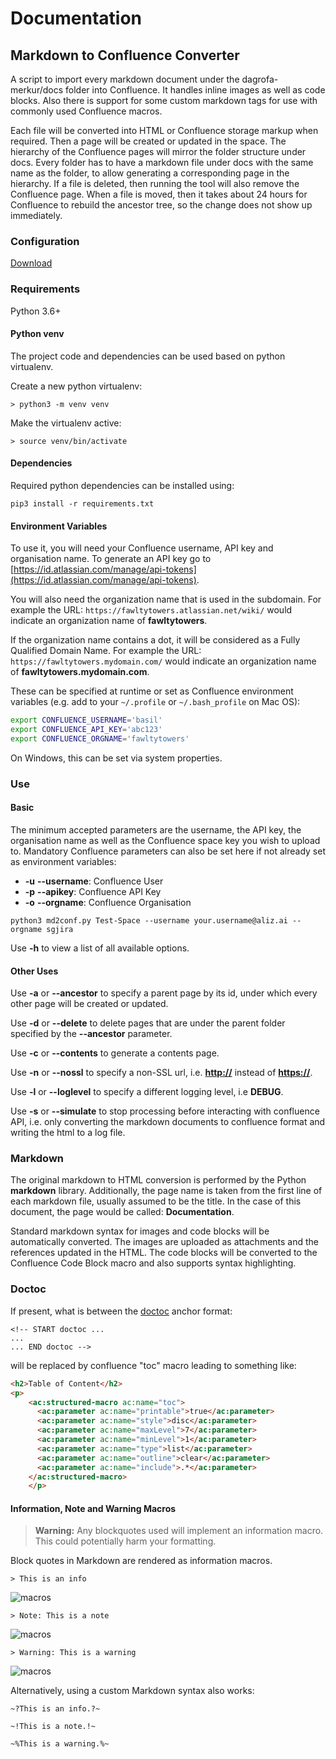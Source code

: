 # Documentation
## Markdown to Confluence Converter

A script to import every markdown document under the dagrofa-merkur/docs folder into Confluence.
It handles inline images as well as code blocks.
Also there is support for some custom markdown tags for use with commonly used Confluence macros.

Each file will be converted into HTML or Confluence storage markup when required.
Then a page will be created or updated in the space.
The hierarchy of the Confluence pages will mirror the folder structure under docs.
Every folder has to have a markdown file under docs with the same name as the folder, to allow generating a corresponding page in the hierarchy.
If a file is deleted, then running the tool will also remove the Confluence page.
When a file is moved, then it takes about 24 hours for Confluence to rebuild the ancestor tree, so the change does not show up immediately.

### Configuration

[Download](https://github.com/rittmanmead/md_to_conf)

### Requirements

Python 3.6+

#### Python venv

The project code and dependencies can be used based on python virtualenv.

Create a new python virtualenv:

```less
> python3 -m venv venv
```

Make the virtualenv active:

```less
> source venv/bin/activate
```

#### Dependencies

Required python dependencies can be installed using:

```less
pip3 install -r requirements.txt
```

#### Environment Variables

To use it, you will need your Confluence username, API key and organisation name.
To generate an API key go to [https://id.atlassian.com/manage/api-tokens](https://id.atlassian.com/manage/api-tokens).

You will also need the organization name that is used in the subdomain.
For example the URL: `https://fawltytowers.atlassian.net/wiki/` would indicate an organization name of **fawltytowers**.

If the organization name contains a dot, it will be considered as a Fully Qualified Domain Name.
For example the URL: `https://fawltytowers.mydomain.com/` would indicate an organization name of **fawltytowers.mydomain.com**.

These can be specified at runtime or set as Confluence environment variables
(e.g. add to your `~/.profile` or `~/.bash_profile` on Mac OS):

``` bash
export CONFLUENCE_USERNAME='basil'
export CONFLUENCE_API_KEY='abc123'
export CONFLUENCE_ORGNAME='fawltytowers'
```

On Windows, this can be set via system properties.

### Use

#### Basic

The minimum accepted parameters are the username, the API key, the organisation name as well as the Confluence space key you wish to upload to. 
Mandatory Confluence parameters can also be set here if not already set as environment variables:

* **-u** **--username**: Confluence User
* **-p** **--apikey**: Confluence API Key
* **-o** **--orgname**: Confluence Organisation

```less
python3 md2conf.py Test-Space --username your.username@aliz.ai --orgname sgjira
```

Use **-h** to view a list of all available options.

#### Other Uses

Use **-a** or **--ancestor** to specify a parent page by its id, under which every other page will be created or updated.

Use **-d** or **--delete** to delete pages that are under the parent folder specified by the **--ancestor** parameter.

Use **-c** or **--contents** to generate a contents page.

Use **-n** or **--nossl** to specify a non-SSL url, i.e. **<http://>** instead of **<https://>**.

Use **-l** or **--loglevel** to specify a different logging level, i.e **DEBUG**.

Use **-s** or **--simulate** to stop processing before interacting with confluence API, i.e. only converting the markdown documents to confluence format and writing the html to a log file.

### Markdown

The original markdown to HTML conversion is performed by the Python **markdown** library.
Additionally, the page name is taken from the first line of each markdown file, usually assumed to be the title.
In the case of this document, the page would be called: **Documentation**.

Standard markdown syntax for images and code blocks will be automatically converted.
The images are uploaded as attachments and the references updated in the HTML.
The code blocks will be converted to the Confluence Code Block macro and also supports syntax highlighting.

### Doctoc

If present, what is between the [doctoc](https://github.com/thlorenz/doctoc) anchor format:

```less
<!-- START doctoc ...
...
... END doctoc -->
```

will be replaced by confluence "toc" macro leading to something like:

```html
<h2>Table of Content</h2>
<p>
    <ac:structured-macro ac:name="toc">
      <ac:parameter ac:name="printable">true</ac:parameter>
      <ac:parameter ac:name="style">disc</ac:parameter>
      <ac:parameter ac:name="maxLevel">7</ac:parameter>
      <ac:parameter ac:name="minLevel">1</ac:parameter>
      <ac:parameter ac:name="type">list</ac:parameter>
      <ac:parameter ac:name="outline">clear</ac:parameter>
      <ac:parameter ac:name="include">.*</ac:parameter>
    </ac:structured-macro>
    </p>
```

#### Information, Note and Warning Macros

> **Warning:** Any blockquotes used will implement an information macro. This could potentially harm your formatting.

Block quotes in Markdown are rendered as information macros.

```less
> This is an info
```

![macros](images/infoMacro.png)

```less
> Note: This is a note
```

![macros](images/noteMacro.png)

```less
> Warning: This is a warning
```

![macros](images/warningMacro.png)

Alternatively, using a custom Markdown syntax also works:

```less
~?This is an info.?~

~!This is a note.!~

~%This is a warning.%~
```
